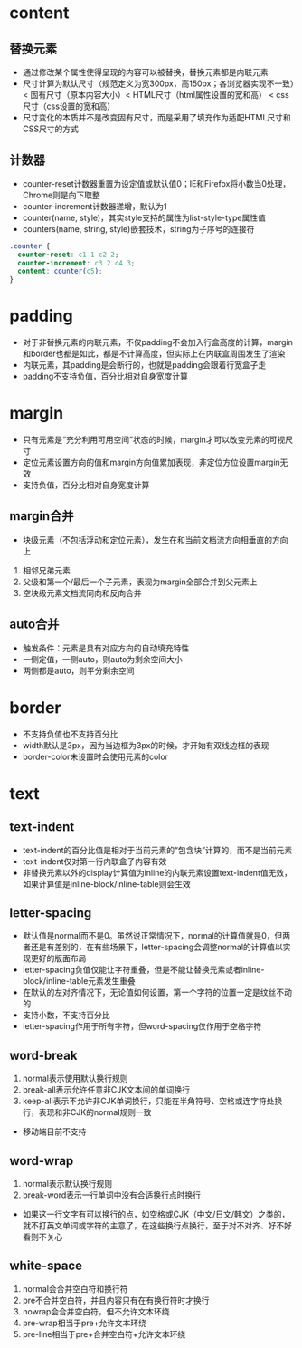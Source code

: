 # content

## 替换元素

- 通过修改某个属性使得呈现的内容可以被替换，替换元素都是内联元素
- 尺寸计算为默认尺寸（规范定义为宽300px，高150px；各浏览器实现不一致）< 固有尺寸（原本内容大小）< HTML尺寸（html属性设置的宽和高） < css尺寸（css设置的宽和高）
- 尺寸变化的本质并不是改变固有尺寸，而是采用了填充作为适配HTML尺寸和CSS尺寸的方式

## 计数器

- counter-reset计数器重置为设定值或默认值0；IE和Firefox将小数当0处理，Chrome则是向下取整
- counter-increment计数器递增，默认为1
- counter(name, style)，其实style支持的属性为list-style-type属性值
- counters(name, string, style)嵌套技术，string为子序号的连接符

```css
.counter {
  counter-reset: c1 1 c2 2;
  counter-increment: c3 2 c4 3;
  content: counter(c5);
}
```

# padding

- 对于非替换元素的内联元素，不仅padding不会加入行盒高度的计算，margin和border也都是如此，都是不计算高度，但实际上在内联盒周围发生了渲染
- 内联元素，其padding是会断行的，也就是padding会跟着行宽盒子走
- padding不支持负值，百分比相对自身宽度计算

# margin

- 只有元素是“充分利用可用空间”状态的时候，margin才可以改变元素的可视尺寸
- 定位元素设置方向的值和margin方向值累加表现，非定位方位设置margin无效
- 支持负值，百分比相对自身宽度计算

## margin合并

- 块级元素（不包括浮动和定位元素），发生在和当前文档流方向相垂直的方向上

1. 相邻兄弟元素
2. 父级和第一个/最后一个子元素，表现为margin全部合并到父元素上
3. 空块级元素文档流同向和反向合并

## auto合并

- 触发条件：元素是具有对应方向的自动填充特性
- 一侧定值，一侧auto，则auto为剩余空间大小
- 两侧都是auto，则平分剩余空间

# border

- 不支持负值也不支持百分比
- width默认是3px，因为当边框为3px的时候，才开始有双线边框的表现
- border-color未设置时会使用元素的color

# text

## text-indent

- text-indent的百分比值是相对于当前元素的“包含块”计算的，而不是当前元素
- text-indent仅对第一行内联盒子内容有效
- 非替换元素以外的display计算值为inline的内联元素设置text-indent值无效，如果计算值是inline-block/inline-table则会生效

## letter-spacing

- 默认值是normal而不是0。虽然说正常情况下，normal的计算值就是0，但两者还是有差别的，在有些场景下，letter-spacing会调整normal的计算值以实现更好的版面布局
- letter-spacing负值仅能让字符重叠，但是不能让替换元素或者inline-block/inline-table元素发生重叠
- 在默认的左对齐情况下，无论值如何设置，第一个字符的位置一定是纹丝不动的
- 支持小数，不支持百分比
- letter-spacing作用于所有字符，但word-spacing仅作用于空格字符

## word-break

1. normal表示使用默认换行规则
2. break-all表示允许任意非CJK文本间的单词换行
3. keep-all表示不允许非CJK单词换行，只能在半角符号、空格或连字符处换行，表现和非CJK的normal规则一致
  - 移动端目前不支持

## word-wrap

1. normal表示默认换行规则
2. break-word表示一行单词中没有合适换行点时换行
  - 如果这一行文字有可以换行的点，如空格或CJK（中文/日文/韩文）之类的，就不打英文单词或字符的主意了，在这些换行点换行，至于对不对齐、好不好看则不关心

## white-space

1. normal会合并空白符和换行符
2. pre不合并空白符，并且内容只有在有换行符时才换行
3. nowrap会合并空白符，但不允许文本环绕
4. pre-wrap相当于pre+允许文本环绕
5. pre-line相当于pre+合并空白符+允许文本环绕